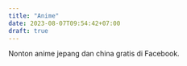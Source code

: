 ```yaml
---
title: "Anime"
date: 2023-08-07T09:54:42+07:00
draft: true
---
```


Nonton anime jepang dan china gratis di Facebook.